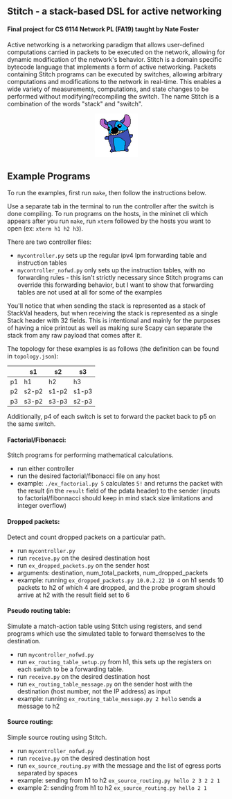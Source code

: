 ## Stitch - a stack-based DSL for active networking

#### Final project for CS 6114 Network PL (FA19) taught by Nate Foster

Active networking is a networking paradigm that allows user-defined computations carried in packets to be executed on the network, allowing for dynamic modification of the network's behavior. Stitch is a domain specific bytecode language that implements a form of active networking. Packets containing Stitch programs can be executed by switches, allowing arbitrary computations and modifications to the network in real-time. This enables a wide variety of measurements, computations, and state changes to be performed without modifying/recompiling the switch. The name Stitch is a combination of the words "stack" and "switch".

<p align="center">
  <img src="https://github.com/yangdanny97/p4-stacklang/blob/master/stitch-logo.png?raw=true" alt="a poorly-drawn Stitch logo"/>
</p>

## Example Programs

To run the examples, first run `make`, then follow the instructions below.

Use a separate tab in the terminal to run the controller after the switch is done compiling. To run programs on the hosts, in the mininet cli which appears after you run `make`, run `xterm` followed by the hosts you want to open (ex: `xterm h1 h2 h3`).

There are two controller files:
- `mycontroller.py` sets up the regular ipv4 lpm forwarding table and instruction tables
- `mycontroller_nofwd.py` only sets up the instruction tables, with no forwarding rules - this isn't strictly necessary since Stitch programs can override this forwarding behavior, but I want to show that forwarding tables are not used at all for some of the examples

You'll notice that when sending the stack is represented as a stack of StackVal headers, but when receiving the stack is represented as a single Stack header with 32 fields. This is intentional and mainly for the purposes of having a nice printout as well as making sure Scapy can separate the stack from any raw payload that comes after it.

The topology for these examples is as follows (the definition can be found in `topology.json`):

|    | s1    | s2    | s3    |
|----|-------|-------|-------|
| p1 | h1    | h2    | h3    |
| p2 | s2-p2 | s1-p2 | s1-p3 |
| p3 | s3-p2 | s3-p3 | s2-p3 |

Additionally, p4 of each switch is set to forward the packet back to p5 on the same switch.

#### Factorial/Fibonacci:
Stitch programs for performing mathematical calculations.

- run either controller
- run the desired factorial/fibonacci file on any host
- example: `./ex_factorial.py 5` calculates `5!` and returns the packet with the result (in the `result` field of the pdata header) to the sender (inputs to factorial/fibonnacci should keep in mind stack size limitations and integer overflow)

#### Dropped packets:
Detect and count dropped packets on a particular path.

- run `mycontroller.py`
- run `receive.py` on the desired destination host
- run `ex_dropped_packets.py` on the sender host
- arguments: destination, num_total_packets, num_dropped_packets
- example: running `ex_dropped_packets.py 10.0.2.22 10 4` on h1 sends 10 packets to h2 of which 4 are dropped, and the probe program should arrive at h2 with the result field set to 6

#### Pseudo routing table:
Simulate a match-action table using Stitch using registers, and send programs which use the simulated table to forward themselves to the destination.

- run `mycontroller_nofwd.py`
- run `ex_routing_table_setup.py` from h1, this sets up the registers on each switch to be a forwarding table.
- run `receive.py` on the desired destination host
- run `ex_routing_table_message.py` on the sender host with the destination (host number, not the IP address) as input
- example: running `ex_routing_table_message.py 2 hello` sends a message to h2

#### Source routing:
Simple source routing using Stitch.

- run `mycontroller_nofwd.py`
- run `receive.py` on the desired destination host
- run `ex_source_routing.py` with the message and the list of egress ports separated by spaces
- example: sending from h1 to h2 `ex_source_routing.py hello 2 3 2 2 1`
- example 2: sending from h1 to h2 `ex_source_routing.py hello 2 1`



